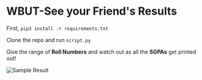 # WBUT-See your Friend's Results

First, `pip3 install -r requirements.txt`

Clone the repo and run `script.py`

Give the range of **Roll Numbers** and watch out as all the **SGPAs** get printed out!

![Sample Result](https://i.imgur.com/IhGIteO.jpg)
